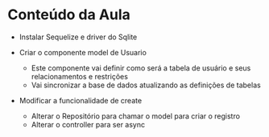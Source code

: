 # Conteúdo da Aula

- Instalar Sequelize e driver do Sqlite
- Criar o componente model de Usuario
    - Este componente vai definir como será a tabela de usuário e seus relacionamentos e restrições
    - Vai sincronizar a base de dados atualizando as definições de tabelas

- Modificar a funcionalidade de create
    - Alterar o Repositório para chamar o model para criar o registro
    - Alterar o controller para ser async